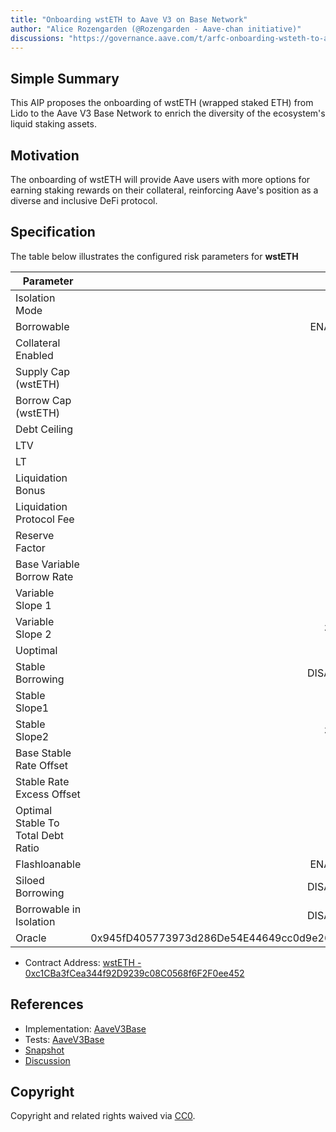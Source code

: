 ```yaml
---
title: "Onboarding wstETH to Aave V3 on Base Network"
author: "Alice Rozengarden (@Rozengarden - Aave-chan initiative)"
discussions: "https://governance.aave.com/t/arfc-onboarding-wsteth-to-aave-v3-on-base-network/15510"
---
```


## Simple Summary

This AIP proposes the onboarding of wstETH (wrapped staked ETH) from Lido to the Aave V3 Base Network to enrich the diversity of the ecosystem's liquid staking assets.

## Motivation

The onboarding of wstETH will provide Aave users with more options for earning staking rewards on their collateral, reinforcing Aave's position as a diverse and inclusive DeFi protocol.

## Specification

The table below illustrates the configured risk parameters for **wstETH**

| Parameter                          |                                      Value |
| ---------------------------------- | -----------------------------------------: |
| Isolation Mode                     |                                       false |
| Borrowable                         |                                    ENABLED |
| Collateral Enabled                 |                                       true |
| Supply Cap (wstETH)                |                                      4,000 |
| Borrow Cap (wstETH)                |                                        400 |
| Debt Ceiling                       |                                      USD 0 |
| LTV                                |                                       71 % |
| LT                                 |                                       76 % |
| Liquidation Bonus                  |                                        6 % |
| Liquidation Protocol Fee           |                                       10 % |
| Reserve Factor                     |                                       15 % |
| Base Variable Borrow Rate          |                                        0 % |
| Variable Slope 1                   |                                        7 % |
| Variable Slope 2                   |                                      300 % |
| Uoptimal                           |                                       45 % |
| Stable Borrowing                   |                                   DISABLED |
| Stable Slope1                      |                                       13 % |
| Stable Slope2                      |                                      300 % |
| Base Stable Rate Offset            |                                        3 % |
| Stable Rate Excess Offset          |                                        5 % |
| Optimal Stable To Total Debt Ratio |                                       20 % |
| Flashloanable                      |                                    ENABLED |
| Siloed Borrowing                   |                                   DISABLED |
| Borrowable in Isolation            |                                   DISABLED |
| Oracle                             | 0x945fD405773973d286De54E44649cc0d9e264F78 |

- Contract Address: [wstETH - 0xc1CBa3fCea344f92D9239c08C0568f6F2F0ee452](https://basescan.org/address/0xc1cba3fcea344f92d9239c08c0568f6f2f0ee452)

## References

- Implementation: [AaveV3Base](https://github.com/bgd-labs/aave-proposals-v3/blob/main/src/20231127_AaveV3Base_OnboardingWstETHToAaveV3OnBaseNetwork/AaveV3Base_OnboardingWstETHToAaveV3OnBaseNetwork_20231127.sol)
- Tests: [AaveV3Base](https://github.com/bgd-labs/aave-proposals-v3/blob/main/src/20231127_AaveV3Base_OnboardingWstETHToAaveV3OnBaseNetwork/AaveV3Base_OnboardingWstETHToAaveV3OnBaseNetwork_20231127.t.sol)
- [Snapshot](https://snapshot.org/#/aave.eth/proposal/0x9cf4ba743e0363f77fbbd1bf0d3946b06154abd57cd4bc897c23cdfcdb3bcbeb)
- [Discussion](https://governance.aave.com/t/arfc-onboarding-wsteth-to-aave-v3-on-base-network/15510/5)

## Copyright

Copyright and related rights waived via [CC0](https://creativecommons.org/publicdomain/zero/1.0/).
